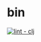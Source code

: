 # bin

[![lint - clj](https://github.com/joakimen/bin/actions/workflows/lint.yml/badge.svg)](https://github.com/joakimen/bin/actions/workflows/lint.yml)
